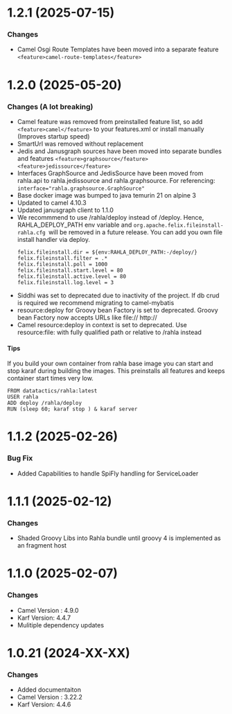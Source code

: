 # 1.2.1 (2025-07-15)


### Changes 

* Camel Osgi Route Templates have been moved into a separate feature `<feature>camel-route-templates</feature>`


# 1.2.0 (2025-05-20)


### Changes (A lot breaking)

* Camel feature was removed from preinstalled feature list, so add `<feature>camel</feature>` to your features.xml or install manually (Improves startup speed)
* SmartUrl was removed without replacement
* Jedis and Janusgraph sources have been moved into separate bundles and features `<feature>graphsource</feature>` `<feature>jedissource</feature>`
* Interfaces GraphSource and JedisSource have been moved from rahla.api to rahla.jedissource and rahla.graphsource. For referencing: `interface="rahla.graphsource.GraphSource"`
* Base docker image was bumped to java temurin 21 on alpine 3
* Updated to camel 4.10.3
* Updated janusgraph client to 1.1.0
* We recommmend to use /rahla/deploy instead of /deploy. Hence, RAHLA_DEPLOY_PATH env variable and ```org.apache.felix.fileinstall-rahla.cfg ```will be removed in a future release. You can add you own file install handler via deploy.
    ```
    felix.fileinstall.dir = ${env:RAHLA_DEPLOY_PATH:-/deploy/}
    felix.fileinstall.filter = .*
    felix.fileinstall.poll = 1000
    felix.fileinstall.start.level = 80
    felix.fileinstall.active.level = 80
    felix.fileinstall.log.level = 3
   ```
* Siddhi was set to deprecated due to inactivity of the project. If db crud is required we recommend migrating to camel-mybatis
* resource:deploy for Groovy bean Factory is set to deprecated. Groovy bean Factory now accepts URLs like file:// http://
* Camel resource:deploy in context is set to deprecated. Use resource:file: with fully qualified path or relative to /rahla instead

#### Tips

If you build your own container from rahla base image you can start and stop karaf during building the images. This preinstalls all features and keeps container start times very low.
```
FROM datatactics/rahla:latest
USER rahla
ADD deploy /rahla/deploy
RUN (sleep 60; karaf stop ) & karaf server
```
  
  

# 1.1.2 (2025-02-26)


### Bug Fix

* Added Capabilities to handle SpiFly handling for ServiceLoader


# 1.1.1 (2025-02-12)


### Changes

* Shaded Groovy Libs into Rahla bundle until groovy 4 is implemented as an fragment host

# 1.1.0 (2025-02-07)


### Changes

* Camel Version : 4.9.0
* Karf Version: 4.4.7
* Mulitiple dependency updates


# 1.0.21 (2024-XX-XX)


### Changes

* Added documentaiton
* Camel Version : 3.22.2
* Karf Version: 4.4.6
